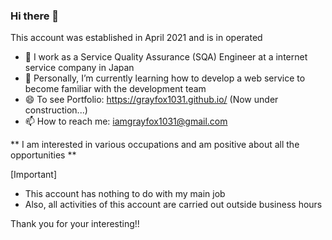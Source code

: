 ### Hi there 👋

This account was established in April 2021 and is in operated

- 🔭 I work as a Service Quality Assurance (SQA) Engineer at a internet service company in Japan
- 🌱 Personally, I’m currently learning how to develop a web service to become familiar with the development team
- 😄 To see Portfolio: https://grayfox1031.github.io/ (Now under construction...)
- 📫 How to reach me: iamgrayfox1031@gmail.com

** I am interested in various occupations and am positive about all the opportunities **

[Important]
- This account has nothing to do with my main job
- Also, all activities of this account are carried out outside business hours

Thank you for your interesting!!
<!--
- 👯 I’m looking to collaborate on ...
- 🤔 I’m looking for help with ...
- 💬 Ask me about ...
- ⚡ Fun fact: ...
-->
